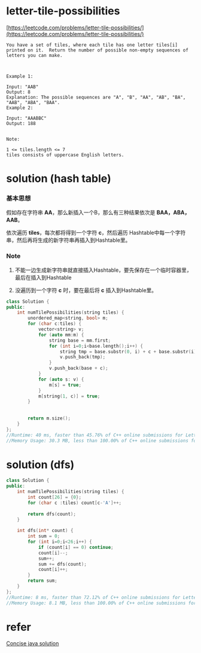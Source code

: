 # letter-tile-possibilities

[https://leetcode.com/problems/letter-tile-possibilities/](https://leetcode.com/problems/letter-tile-possibilities/)

```
You have a set of tiles, where each tile has one letter tiles[i] printed on it.  Return the number of possible non-empty sequences of letters you can make.

 

Example 1:

Input: "AAB"
Output: 8
Explanation: The possible sequences are "A", "B", "AA", "AB", "BA", "AAB", "ABA", "BAA".
Example 2:

Input: "AAABBC"
Output: 188
 

Note:

1 <= tiles.length <= 7
tiles consists of uppercase English letters.
```

# solution (hash table)

### 基本思想
假如存在字符串 **AA**，那么新插入一个B，那么有三种结果依次是  **BAA，ABA，AAB**。

依次遍历 **tiles**，每次都将得到一个字符 **c**，然后遍历 Hashtable中每一个字符串，然后再将生成的新字符串再插入到Hashtable里。

### Note

1. 不能一边生成新字符串就直接插入Hashtable，要先保存在一个临时容器里，最后在插入到Hashtable

2. 没遍历到一个字符 **c** 时，要在最后将 **c** 插入到Hashtable里。

```c++
class Solution {
public:
    int numTilePossibilities(string tiles) {
        unordered_map<string, bool> m;
        for (char c:tiles) {
            vector<string> v;
            for (auto mm:m) {
                string base = mm.first;
                for (int i=0;i<base.length();i++) {
                    string tmp = base.substr(0, i) + c + base.substr(i);
                    v.push_back(tmp);
                }
                v.push_back(base + c);
            }
            for (auto s: v) {
                m[s] = true;
            }
            m[string(1, c)] = true;
        }
        
        
        return m.size();
    }
};
//Runtime: 40 ms, faster than 45.76% of C++ online submissions for Letter Tile Possibilities.
//Memory Usage: 30.3 MB, less than 100.00% of C++ online submissions for Letter Tile Possibilities.
```

# solution (dfs)

```c++
class Solution {
public:
    int numTilePossibilities(string tiles) {
        int count[26] = {0};
        for (char c :tiles) count[c-'A']++;
        
        return dfs(count);
    }
    
    int dfs(int* count) {
        int sum = 0;
        for (int i=0;i<26;i++) {
            if (count[i] == 0) continue;
            count[i]--;
            sum++;
            sum += dfs(count);
            count[i]++;
        }
        return sum;
    }
};
//Runtime: 8 ms, faster than 72.12% of C++ online submissions for Letter Tile Possibilities.
//Memory Usage: 8.1 MB, less than 100.00% of C++ online submissions for Letter Tile Possibilities.
```

# refer

[Concise java solution](https://leetcode.com/problems/letter-tile-possibilities/discuss/308284/)